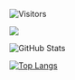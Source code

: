 ![Visitors](https://visitor-badge.glitch.me/badge?page_id=natumegu123&left_color=gray&right_color=blue)
 
![](https://github-profile-summary-cards.vercel.app/api/cards/profile-details?username=natumegu123&theme=vue)
 
![GitHub Stats](https://github-readme-stats.vercel.app/api?username=natumegu123&show_icons=true)
 
[![Top Langs](https://github-readme-stats.vercel.app/api/top-langs/?username=natumegu123&layout=compact&langs_count=6)](https://github.com/anuraghazra/github-readme-stats)

